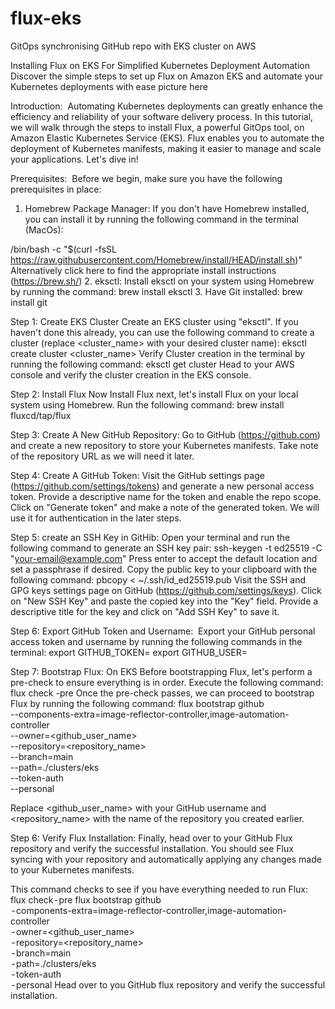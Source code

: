 # flux-eks
GitOps synchronising GitHub repo with EKS cluster on AWS

Installing Flux on EKS For Simplified Kubernetes Deployment Automation 
Discover the simple steps to set up Flux on Amazon EKS and automate your Kubernetes deployments with ease
picture here

Introduction: 
Automating Kubernetes deployments can greatly enhance the efficiency and reliability of your software delivery process. In this tutorial, we will walk through the steps to install Flux, a powerful GitOps tool, on Amazon Elastic Kubernetes Service (EKS). Flux enables you to automate the deployment of Kubernetes manifests, making it easier to manage and scale your applications. Let's dive in!

Prerequisites: 
Before we begin, make sure you have the following prerequisites in place:

1. Homebrew Package Manager:
If you don't have Homebrew installed, you can install it by running the following command in the terminal (MacOs):

/bin/bash -c "$(curl -fsSL https://raw.githubusercontent.com/Homebrew/install/HEAD/install.sh)"
Alternatively click here to find the appropriate install instructions (https://brew.sh/)
2. eksctl: Install eksctl on your system using Homebrew by running the command:
brew install eksctl
3. Have Git installed:
brew install git

Step 1: Create EKS Cluster
Create an EKS cluster using "eksctl". If you haven't done this already, you can use the following command to create a cluster (replace <cluster_name> with your desired cluster name):
eksctl create cluster <cluster_name>
Verify Cluster creation in the terminal by running the following command:
eksctl get cluster
Head to your AWS console and verify the cluster creation in the EKS console.

Step 2: Install Flux
Now Install Flux next, let's install Flux on your local system using Homebrew. Run the following command:
brew install fluxcd/tap/flux

Step 3: Create A New GitHub Repository:
Go to GitHub (https://github.com) and create a new repository to store your Kubernetes manifests. Take note of the repository URL as we will need it later.

Step 4: Create A GitHub Token:
Visit the GitHub settings page (https://github.com/settings/tokens) and generate a new personal access token. Provide a descriptive name for the token and enable the repo scope. Click on "Generate token" and make a note of the generated token. We will use it for authentication in the later steps.

Step 5: create an SSH Key in GitHib:
Open your terminal and run the following command to generate an SSH key pair:
ssh-keygen -t ed25519 -C "your-email@example.com"
Press enter to accept the default location and set a passphrase if desired. Copy the public key to your clipboard with the following command:
pbcopy < ~/.ssh/id_ed25519.pub
Visit the SSH and GPG keys settings page on GitHub (https://github.com/settings/keys). Click on "New SSH Key" and paste the copied key into the "Key" field.
Provide a descriptive title for the key and click on "Add SSH Key" to save it.

Step 6: Export GitHub Token and Username:
 Export your GitHub personal access token and username by running the following commands in the terminal:
export GITHUB_TOKEN=<your-token>
export GITHUB_USER=<your-username>

Step 7: Bootstrap Flux:
On EKS Before bootstrapping Flux, let's perform a pre-check to ensure everything is in order. Execute the following command:
flux check -pre
Once the pre-check passes, we can proceed to bootstrap Flux by running the following command:
flux bootstrap github \
  --components-extra=image-reflector-controller,image-automation-controller \
  --owner=<github_user_name> \
  --repository=<repository_name> \
  --branch=main \
  --path=./clusters/eks \
  --token-auth \
  --personal
  
Replace <github_user_name> with your GitHub username and <repository_name> with the name of the repository you created earlier.

Step 6: Verify Flux Installation:
Finally, head over to your GitHub Flux repository and verify the successful installation. You should see Flux syncing with your repository and automatically applying any changes made to your Kubernetes manifests.

This command checks to see if you have everything needed to run Flux:
flux check - pre
flux bootstrap github \
 - components-extra=image-reflector-controller,image-automation-controller \
 - owner=<github_user_name> \
 - repository=<repository_name> \
 - branch=main \
 - path=./clusters/eks \
 - token-auth \
 - personal
Head over to you GitHub flux repository and verify the successful installation.
